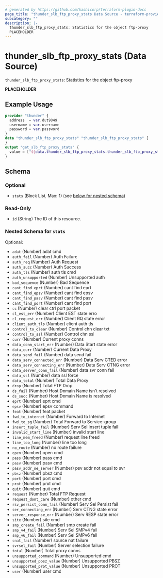 ```yaml
---
# generated by https://github.com/hashicorp/terraform-plugin-docs
page_title: "thunder_slb_ftp_proxy_stats Data Source - terraform-provider-thunder"
subcategory: ""
description: |-
  thunder_slb_ftp_proxy_stats: Statistics for the object ftp-proxy
  PLACEHOLDER
---
```


# thunder_slb_ftp_proxy_stats (Data Source)

`thunder_slb_ftp_proxy_stats`: Statistics for the object ftp-proxy

__PLACEHOLDER__

## Example Usage

```terraform
provider "thunder" {
  address  = var.dut9049
  username = var.username
  password = var.password
}
data "thunder_slb_ftp_proxy_stats" "thunder_slb_ftp_proxy_stats" {
}
output "get_slb_ftp_proxy_stats" {
  value = ["${data.thunder_slb_ftp_proxy_stats.thunder_slb_ftp_proxy_stats}"]
}
```

<!-- schema generated by tfplugindocs -->
## Schema

### Optional

- `stats` (Block List, Max: 1) (see [below for nested schema](#nestedblock--stats))

### Read-Only

- `id` (String) The ID of this resource.

<a id="nestedblock--stats"></a>
### Nested Schema for `stats`

Optional:

- `adat` (Number) adat cmd
- `auth_fail` (Number) Auth Failure
- `auth_req` (Number) Auth Request
- `auth_succ` (Number) Auth Success
- `auth_tls` (Number) auth tls cmd
- `auth_unsupported` (Number) Unsupported auth
- `bad_sequence` (Number) Bad Sequence
- `cant_find_eprt` (Number) cant find eprt
- `cant_find_epsv` (Number) cant find epsv
- `cant_find_pasv` (Number) cant find pasv
- `cant_find_port` (Number) cant find port
- `cc` (Number) clear ctrl port packet
- `cl_est_err` (Number) Client EST state erro
- `cl_request_err` (Number) Client RQ state error
- `client_auth_tls` (Number) client auth tls
- `control_to_clear` (Number) Control chn clear txt
- `control_to_ssl` (Number) Control chn ssl
- `curr` (Number) Current proxy conns
- `data_conn_start_err` (Number) Data Start state error
- `data_curr` (Number) Current Data Proxy
- `data_send_fail` (Number) data send fail
- `data_serv_connected_err` (Number) Data Serv CTED error
- `data_serv_connecting_err` (Number) Data Serv CTNG error
- `data_server_conn_fail` (Number) data svr conn fail
- `data_ssl` (Number) data ssl force
- `data_total` (Number) Total Data Proxy
- `drop` (Number) Total FTP Drop
- `ds_fail` (Number) Host Domain Name isn't resolved
- `ds_succ` (Number) Host Domain Name is resolved
- `eprt` (Number) eprt cmd
- `epsv` (Number) epsv command
- `feat` (Number) feat packet
- `fwd_to_internet` (Number) Forward to Internet
- `fwd_to_sg` (Number) Total Forward to Service-group
- `insert_tuple_fail` (Number) Serv Sel insert tuple fail
- `invalid_start_line` (Number) invalid start line
- `line_mem_freed` (Number) request line freed
- `line_too_long` (Number) line too long
- `no_route` (Number) no route failure
- `open` (Number) open cmd
- `pass` (Number) pass cmd
- `pasv` (Number) pasv cmd
- `pasv_addr_ne_server` (Number) psv addr not equal to svr
- `pbsz` (Number) pbsz cmd
- `port` (Number) port cmd
- `prot` (Number) prot cmd
- `quit` (Number) quit cmd
- `request` (Number) Total FTP Request
- `request_dont_care` (Number) other cmd
- `rsv_persist_conn_fail` (Number) Serv Sel Persist fail
- `ser_connecting_err` (Number) Serv CTNG state error
- `server_response_err` (Number) Serv RESP state error
- `site` (Number) site cmd
- `smp_create_fail` (Number) smp create fail
- `smp_v4_fail` (Number) Serv Sel SMPv4 fail
- `smp_v6_fail` (Number) Serv Sel SMPv6 fail
- `snat_fail` (Number) source nat failure
- `svrsel_fail` (Number) Server selection failure
- `total` (Number) Total proxy conns
- `unsupported_command` (Number) Unsupported cmd
- `unsupported_pbsz_value` (Number) Unsupported PBSZ
- `unsupported_prot_value` (Number) Unsupported PROT
- `user` (Number) user cmd


